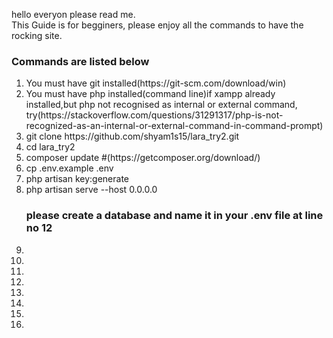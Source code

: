 hello everyon please read me. <br>
This Guide is for begginers, please enjoy all the commands to have the rocking site.

<h3>Commands are listed below</h3>
<ol>
<li>You must have git installed(https://git-scm.com/download/win)</li>
<li>You must have php installed(command line)if xampp already installed,but php not recognised as internal or external command, try(https://stackoverflow.com/questions/31291317/php-is-not-recognized-as-an-internal-or-external-command-in-command-prompt)</li>
<li>git clone https://github.com/shyam1s15/lara_try2.git</li>
<li>cd lara_try2</li>
<li>composer update #(https://getcomposer.org/download/)</li> 
<li>cp .env.example .env</li>
<li>php artisan key:generate</li> 
<li>php artisan serve --host 0.0.0.0</li>
<h3>please create a database and name it in your .env file at line no 12</h3>
<li></li>
<li></li>
<li></li>
<li></li>
<li></li>
<li></li>
<li></li>
<li></li>
